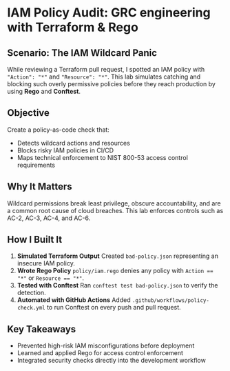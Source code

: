 # IAM Policy Audit: GRC engineering with Terraform & Rego

## Scenario: The IAM Wildcard Panic

While reviewing a Terraform pull request, I spotted an IAM policy with `"Action": "*"` and `"Resource": "*"`.
This lab simulates catching and blocking such overly permissive policies before they reach production by using **Rego** and **Conftest**.

## Objective

Create a policy-as-code check that:

* Detects wildcard actions and resources
* Blocks risky IAM policies in CI/CD
* Maps technical enforcement to NIST 800-53 access control requirements

## Why It Matters

Wildcard permissions break least privilege, obscure accountability, and are a common root cause of cloud breaches. This lab enforces controls such as AC-2, AC-3, AC-4, and AC-6.

## How I Built It

1. **Simulated Terraform Output**
   Created `bad-policy.json` representing an insecure IAM policy.
2. **Wrote Rego Policy**
   `policy/iam.rego` denies any policy with `Action == "*"` or `Resource == "*"`.
3. **Tested with Conftest**
   Ran `conftest test bad-policy.json` to verify the detection.
4. **Automated with GitHub Actions**
   Added `.github/workflows/policy-check.yml` to run Conftest on every push and pull request.

## Key Takeaways

* Prevented high-risk IAM misconfigurations before deployment
* Learned and applied Rego for access control enforcement
* Integrated security checks directly into the development workflow
